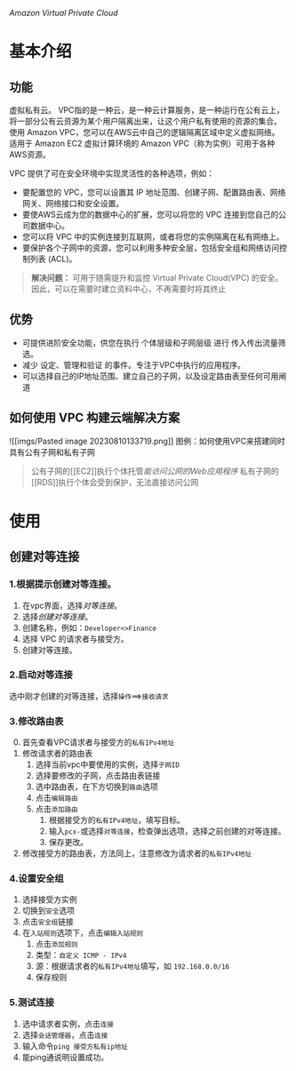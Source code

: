 *Amazon Virtual Private Cloud*
# 基本介绍
## 功能
虚拟私有云。
VPC指的是一种云，是一种云计算服务，是一种运行在公有云上，将一部分公有云资源为某个用户隔离出来，让这个用户私有使用的资源的集合。
使用 Amazon VPC，您可以在AWS云中自己的逻辑隔离区域中定义虚拟网络。
适用于 Amazon EC2 虚拟计算环境的 Amazon VPC（称为实例）可用于各种AWS资源。

VPC 提供了可在安全环境中实现灵活性的各种选项，例如：
- 要配置您的 VPC，您可以设置其 IP 地址范围、创建子网、配置路由表、网络网关、网络接口和安全设置。    
- 要使AWS云成为您的数据中心的扩展，您可以将您的 VPC 连接到您自己的公司数据中心。    
- 您可以将 VPC 中的实例连接到互联网，或者将您的实例隔离在私有网络上。    
- 要保护各个子网中的资源，您可以利用多种安全层，包括安全组和网络访问控制列表 (ACL)。
>**解决问题：**
>可用于随需提升和监控 Virtual Private Cloud(VPC) 的安全。
>因此，可以在需要时建立资料中心，不再需要时将其终止

## 优势
- 可提供进阶安全功能，供您在执行 个体层级和子网层级 进行 传入传出流量筛选。
- 减少 设定、管理和验证 的事件。专注于VPC中执行的应用程序。
- 可以选择自己的IP地址范围、建立自己的子网，以及设定路由表至任何可用闸道

## 如何使用 VPC 构建云端解决方案
![[imgs/Pasted image 20230810133719.png]]
图例：如何使用VPC来搭建同时具有公有子网和私有子网
>公有子网的[[EC2]]执行个体托管*能访问公网的Web应用程序*
>私有子网的[[RDS]]执行个体会受到保护，无法直接访问公网


# 使用
## 创建对等连接
### 1.根据提示创建对等连接。
1. 在vpc界面，选择*对等连接*。
2. 选择*创建对等连接*。
3. 创建名称，例如：`Developer<>Finance`
4. 选择 VPC 的请求者与接受方。
5. 创建对等连接。

### 2.启动对等连接
选中刚才创建的对等连接，选择`操作`==>`接收请求`

### 3.修改路由表
0. 首先查看VPC请求者与接受方的`私有IPv4地址`
1. 修改请求者的路由表
	1. 选择当前vpc中要使用的实例，选择`子网ID`
	2. 选择要修改的子网，点击路由表链接
	3. 选中路由表，在下方切换到`路由`选项
	4. 点击`编辑路由`
	5. 点击`添加路由`
		1. 根据接受方的`私有IPv4地址`，填写目标。
		2. 输入`pcx-`或选择`对等连接`，检查弹出选项，选择之前创建的对等连接。
		3. 保存更改。
2. 修改接受方的路由表，方法同上，注意修改为请求者的`私有IPv4地址`

### 4.设置安全组
1. 选择接受方实例
2. 切换到`安全`选项
3. 点击`安全组`链接
4. 在`入站规则`选项下，点击`编辑入站规则`
	1. 点击`添加规则`
	2. 类型：`自定义 ICMP - IPv4`
	3. 源：根据请求者的`私有IPv4地址`填写，如 `192.168.0.0/16`
	4. 保存规则
### 5.测试连接
1. 选中请求者实例，点击`连接`
2. 选择`会话管理器`，点击`连接`
3. 输入命令`ping 接受方私有ip地址`
4. 能ping通说明设置成功。




